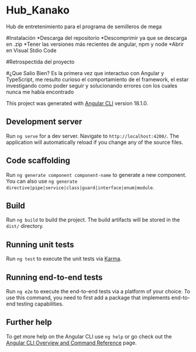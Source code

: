 # Hub_Kanako
Hub de entretenimiento para el programa de semilleros de mega

#Instalación
*Descarga del repositorio
*Descomprimir ya que se descarga en .zip
*Tener las versiones más recientes de angular, npm y node
*Abrir en Visual Stdio Code

#Retrospectida del proyecto

#¿Que Salio Bien?
Es la primera vez que interactuo con Angular y TypeScript, me resulto curioso el comportamiento de el framework, el estar investigando como poder seguir y solucionando errores con los cuales nunca me había encontrado

This project was generated with [Angular CLI](https://github.com/angular/angular-cli) version 18.1.0.

## Development server

Run `ng serve` for a dev server. Navigate to `http://localhost:4200/`. The application will automatically reload if you change any of the source files.

## Code scaffolding

Run `ng generate component component-name` to generate a new component. You can also use `ng generate directive|pipe|service|class|guard|interface|enum|module`.

## Build

Run `ng build` to build the project. The build artifacts will be stored in the `dist/` directory.

## Running unit tests

Run `ng test` to execute the unit tests via [Karma](https://karma-runner.github.io).

## Running end-to-end tests

Run `ng e2e` to execute the end-to-end tests via a platform of your choice. To use this command, you need to first add a package that implements end-to-end testing capabilities.

## Further help

To get more help on the Angular CLI use `ng help` or go check out the [Angular CLI Overview and Command Reference](https://angular.dev/tools/cli) page.
